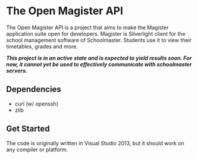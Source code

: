 The Open Magister API
========

The Open Magister API is a project that aims to make the Magister application suite open for developers. Magister is Silverlight client for the school management software of Schoolmaster. Students use it to view their timetables, grades and more.

***This project is in an active state and is expected to yield results soon. For now, it cannot yet be used to effectively communicate with schoolmaster servers.***

Dependencies
--------
*	curl (w/ openssh)
*	zlib

Get Started
--------
The code is originally written in Visual Studio 2013, but it should work on any compiler or platform.